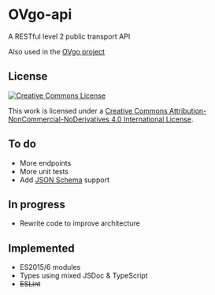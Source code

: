 # OVgo-api
A RESTful level 2 public transport API

Also used in the [OVgo project](https://github.com/Marc-JB/OVgo)

## License
[![Creative Commons License](https://i.creativecommons.org/l/by-nc-nd/4.0/88x31.png)](http://creativecommons.org/licenses/by-nc-nd/4.0/)

This work is licensed under a [Creative Commons Attribution-NonCommercial-NoDerivatives 4.0 International License](http://creativecommons.org/licenses/by-nc-nd/4.0/).

## To do
* More endpoints
* More unit tests
* Add [JSON Schema](https://json-schema.org/) support

## In progress
* Rewrite code to improve architecture

## Implemented
* ES2015/6 modules
* Types using mixed JSDoc & TypeScript
* ~~ESLint~~
